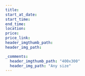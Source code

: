 ```yaml
---
title:
start_at_date:
start_time:
end_time:
location:
price:
price_link:
header_imgthumb_path:
header_img_path:

_comments:
  header_imgthumb_path: "400x300"
  header_img_path: "Any size"
---
```

